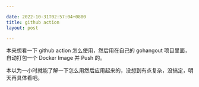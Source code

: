 ```yaml
---

date: 2022-10-31T02:57:04+0800
title: github action
layout: post

---
```


本来想看一下 github action 怎么使用，然后用在自己的 gohangout 项目里面，自动打包一个 Docker Image 并 Push 的。

本以为一小时就能了解一下怎么用然后应用起来的，没想到有点复杂，没搞定，明天再具体看吧。
